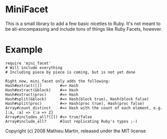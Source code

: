 MiniFacet
=========

This is a small library to add a few basic niceties to Ruby. It's not meant to 
be all-encompassing and include tons of things like Ruby Facets, however.


Example
=======

    require 'mini_facet'
    # Will include everything
    # Including piece by piece is coming, but is not yet done
    
    Right now, mini_facet only adds the following:
    Hash#extract([])        #=> Hash
    Hash#extract(&block)    #=> Hash
    Hash#extract(proc)      #=> Hash
    Hash#split(&block)      #=> Hash(block true), Hash(block false)
    Hash#split(proc)        #=> Hash(proc true), Hash(proc false)
    Array#count_distinct    #=> Hash with the count of each element, e.g. [:a, :a] => {:a => 2}
    Array#includes_all?([]) #=> true/false
    Array#include_all?      #Just replicating Ruby's typos ;-)


Copyright (c) 2008 Mathieu Martin, released under the MIT license

